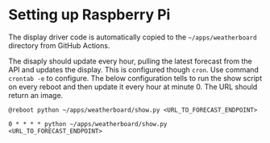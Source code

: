 # Setting up Raspberry Pi

The display driver code is automatically copied to the `~/apps/weatherboard` directory from GitHub Actions.

The disaply should update every hour, pulling the latest forecast from the API and updates the display. This is configured though `cron`. Use command `crontab -e` to configure. The below configuration tells to run the show script on every reboot and then update it every hour at minute 0. The URL should return an image.

```cron
@reboot python ~/apps/weatherboard/show.py <URL_TO_FORECAST_ENDPOINT>

0 * * * * python ~/apps/weatherboard/show.py <URL_TO_FORECAST_ENDPOINT>
```

